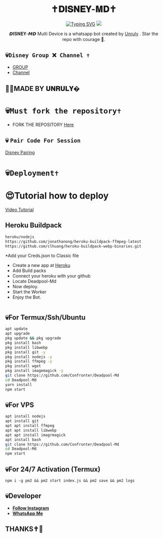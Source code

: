<h1 align="center"> ✝𝐃𝐈𝐒𝐍𝐄𝐘-𝐌𝐃✝ <br></h1>
<p align="center">
<a href="https://git.io/typing-svg"><img src="https://readme-typing-svg.demolab.com?font=Fira+Code&weight=602&pause=1000&color=F70000&random=false&width=435&lines=DISNEY-Md+made+by+Unruly+;Follow+me+IG+254_teens__" alt="Typing SVG" /></a>
  
  <img src="https://telegra.ph/file/cb4af7d8a4e4a0073ee95.jpg" />
</p>

<p align="center">
𝘿𝐈𝐒𝐍𝐄𝐘-𝙈𝘿 Multi Device is a whatsapp bot created by <a href="https://github.com/Confronter" target="_blank">Unruly</a> . Star the repo with courage 🌟.
</p>



## 💀```Disney Group ❌ Channel ✝️```

- [ GROUP ](https://chat.whatsapp.com/CzOu1yTxwLuHqPzpYeoHUz)
- [Channel](https://whatsapp.com/channel/0029VaTbb3p84Om9LRX1jg0P)

## 🔆🔆MADE BY 𝐔𝐍𝐑𝐔𝐋𝐘�

# 💀```Must fork the repository✝️```

- FORK THE REPOSITORY [Here](https://github.com/Trenchguy/Disney-Md/fork)

## 💀 `Pair Code For Session`

[Disney Pairing](https://replit.com/@confrontermfisa/Deadpool-Pairing-01?s=app)

# 💀```Deployment✝️```
  # 😍Tutorial how to deploy
[Video Tutorial](https://www.instagram.com/254_teens__?igsh=MWo1bnVqdDJieW1kOA==)
## Heroku Buildpack
```bash
heroku/nodejs
https://github.com/jonathanong/heroku-buildpack-ffmpeg-latest
https://github.com/clhuang/heroku-buildpack-webp-binaries.git
```
*Add your Creds.json to Classic file
* Create a new app at [Heroku](heroku.com)
* Add Build packs
* Connect your heroku with your github
* Locate Deadpool-Md
* Now deploy.
* Start the Worker
* Enjoy the Bot.
```
```
## 💀For Termux/Ssh/Ubuntu
```bash
apt update
apt upgrade
pkg update && pkg upgrade
pkg install bash
pkg install libwebp
pkg install git -y
pkg install nodejs -y 
pkg install ffmpeg -y 
pkg install wget
pkg install imagemagick -y
git clone https://github.com/Confronter/Deadpool-Md
cd Deadpool-Md
yarn install
npm start
```
## 💀For VPS
```bash
apt install nodejs 
apt install git 
apt apt install ffmpeg 
apt apt install libwebp 
apt apt install imagrmagick
apt install bash
git clone https://github.com/Confronter/Deadpool-Md
cd Deadpool-Md
npm start
```
## 💀For 24/7 Activation (Termux)
```
npm i -g pm2 && pm2 start index.js && pm2 save && pm2 logs
```

## 💀Developer

  - [**Follow Instagram**](https://www.instagram.com/254_teens__)
- [**WhatsApp Me**](https://wa.me/254798214068)
## THANKS✝️💛
  
